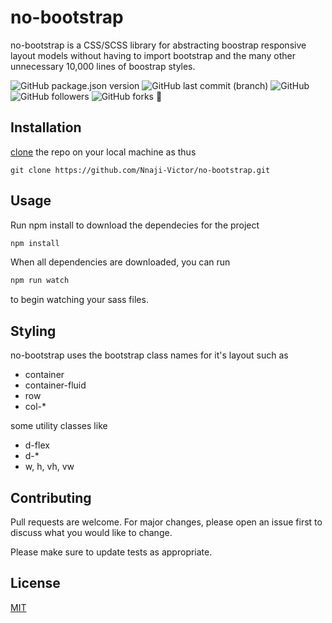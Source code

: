 # no-bootstrap

no-bootstrap is a CSS/SCSS library for abstracting boostrap responsive layout models without having to import bootstrap and the many other unnecessary 10,000 lines of boostrap styles.

![GitHub package.json version](https://img.shields.io/github/package-json/v/Nnaji-Victor/no-bootstrap)
![GitHub last commit (branch)](https://img.shields.io/github/last-commit/Nnaji-Victor/no-bootstrap/development)
![GitHub](https://img.shields.io/github/license/Nnaji-Victor/no-bootstrap)
![GitHub followers](https://img.shields.io/github/followers/Nnaji-Victor?style=social)
![GitHub forks](https://img.shields.io/github/forks/Nnaji-Victor/no-bootstrap?style=social)
:rocket:

## Installation

[clone](https://github.com/Nnaji-Victor/no-bootstrap.git) the repo on your local machine as thus

```git
git clone https://github.com/Nnaji-Victor/no-bootstrap.git
```


## Usage
Run npm install to download the dependecies for the project

```node.js
npm install
```

When all dependencies are downloaded, you can run 
```node.js
npm run watch
```
to begin watching your sass files.

## Styling
no-bootstrap uses the bootstrap class names for it's layout such as
* container
* container-fluid
* row
* col-*

some utility classes like
* d-flex
* d-*
* w, h, vh, vw



## Contributing
Pull requests are welcome. For major changes, please open an issue first to discuss what you would like to change.

Please make sure to update tests as appropriate.

## License
[MIT](https://choosealicense.com/licenses/mit/)
